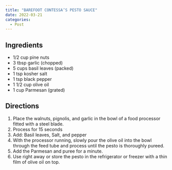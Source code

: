 ```yaml
---
title: "BAREFOOT CONTESSA’S PESTO SAUCE"
date: 2022-03-21
categories:
  - Post
---
```


## Ingredients
* 1/2 cup pine nuts
* 3 tbsp garlic (chopped)
* 5 cups basil leaves (packed)
* 1 tsp kosher salt
* 1 tsp black pepper
* 1 1/2 cup olive oil
* 1 cup Parmesan (grated)

## Directions
1. Place the walnuts, pignolis, and garlic in the bowl of a food processor fitted with a steel blade.
2. Process for 15 seconds
3. Add: Basil leaves, Salt, and pepper
4. With the processor running, slowly pour the olive oil into the bowl through the feed tube and process until the pesto is thoroughly pureed.
5. Add the Parmesan and puree for a minute.
6. Use right away or store the pesto in the refrigerator or freezer with a thin film of olive oil on top.


